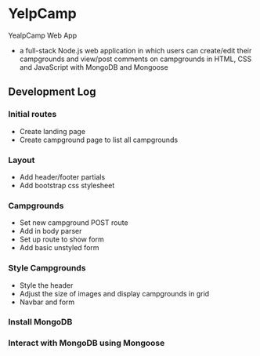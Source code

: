 # YelpCamp
YealpCamp Web App
- a full-stack Node.js web application in which users can create/edit their campgrounds and view/post
comments on campgrounds in HTML, CSS and JavaScript with MongoDB and Mongoose

## Development Log
### Initial routes
-	Create landing page
-	Create campground page to list all campgrounds
### Layout
-   Add header/footer partials
-	Add bootstrap css stylesheet
### Campgrounds
-	Set new campground POST route
-	Add in body parser
-	Set up route to show form
-	Add basic unstyled form
### Style Campgrounds
-   Style the header
-   Adjust the size of images and display campgrounds in grid
-   Navbar and form
### Install MongoDB
### Interact with MongoDB using Mongoose
